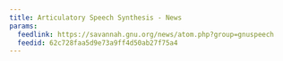 ```yaml
---
title: Articulatory Speech Synthesis - News
params:
  feedlink: https://savannah.gnu.org/news/atom.php?group=gnuspeech
  feedid: 62c728faa5d9e73a9ff4d50ab27f75a4
---
```

